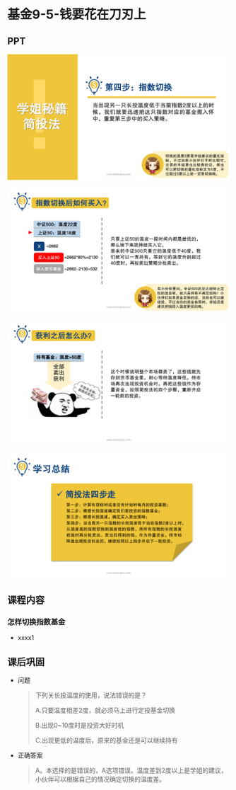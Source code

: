 # 基金9-5-钱要花在刀刃上

## PPT

![课程ppt](assets/9-5-1.jpeg)

![课程ppt](assets/9-5-2.jpeg)

![课程ppt](assets/9-5-3.jpeg)

![课程ppt](assets/9-5-4.jpeg)

## 课程内容

### 怎样切换指数基金

- xxxx1

  > 

## 课后巩固

- 问题

  > 下列关长投温度的使用，说法错误的是？
  >
  > A.只要温度相差2度，就必须马上进行定投基金切换
  >
  > B.出现0~10度时是投资大好时机
  >
  > C.出现更低的温度后，原来的基金还是可以继续持有

- 正确答案

  > A。本选择的是错误的，A选项错误。温度差到2度以上是学姐的建议，小伙伴可以根据自己的情况确定切换的温度差。